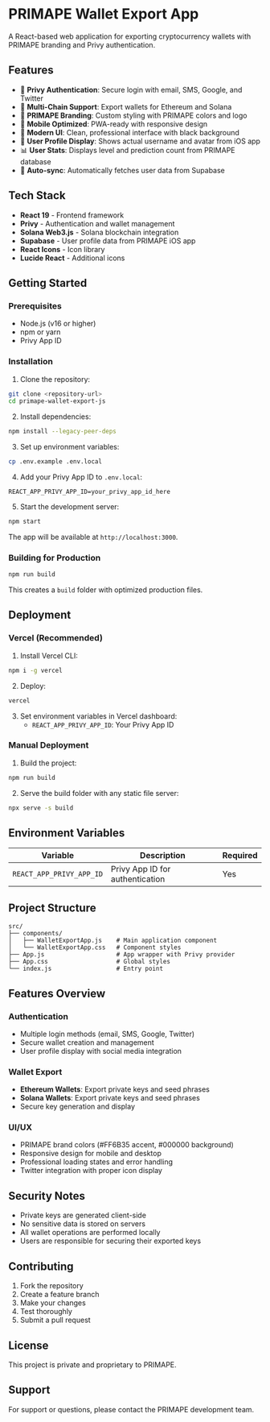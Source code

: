 # PRIMAPE Wallet Export App

A React-based web application for exporting cryptocurrency wallets with PRIMAPE branding and Privy authentication.

## Features

- 🔐 **Privy Authentication**: Secure login with email, SMS, Google, and Twitter
- 💼 **Multi-Chain Support**: Export wallets for Ethereum and Solana
- 🎨 **PRIMAPE Branding**: Custom styling with PRIMAPE colors and logo
- 📱 **Mobile Optimized**: PWA-ready with responsive design
- 🚀 **Modern UI**: Clean, professional interface with black background
- 👤 **User Profile Display**: Shows actual username and avatar from iOS app
- 📊 **User Stats**: Displays level and prediction count from PRIMAPE database
- 🔄 **Auto-sync**: Automatically fetches user data from Supabase

## Tech Stack

- **React 19** - Frontend framework
- **Privy** - Authentication and wallet management
- **Solana Web3.js** - Solana blockchain integration
- **Supabase** - User profile data from PRIMAPE iOS app
- **React Icons** - Icon library
- **Lucide React** - Additional icons

## Getting Started

### Prerequisites

- Node.js (v16 or higher)
- npm or yarn
- Privy App ID

### Installation

1. Clone the repository:
```bash
git clone <repository-url>
cd primape-wallet-export-js
```

2. Install dependencies:
```bash
npm install --legacy-peer-deps
```

3. Set up environment variables:
```bash
cp .env.example .env.local
```

4. Add your Privy App ID to `.env.local`:
```
REACT_APP_PRIVY_APP_ID=your_privy_app_id_here
```

5. Start the development server:
```bash
npm start
```

The app will be available at `http://localhost:3000`.

### Building for Production

```bash
npm run build
```

This creates a `build` folder with optimized production files.

## Deployment

### Vercel (Recommended)

1. Install Vercel CLI:
```bash
npm i -g vercel
```

2. Deploy:
```bash
vercel
```

3. Set environment variables in Vercel dashboard:
   - `REACT_APP_PRIVY_APP_ID`: Your Privy App ID

### Manual Deployment

1. Build the project:
```bash
npm run build
```

2. Serve the build folder with any static file server:
```bash
npx serve -s build
```

## Environment Variables

| Variable | Description | Required |
|----------|-------------|----------|
| `REACT_APP_PRIVY_APP_ID` | Privy App ID for authentication | Yes |

## Project Structure

```
src/
├── components/
│   ├── WalletExportApp.js    # Main application component
│   └── WalletExportApp.css   # Component styles
├── App.js                    # App wrapper with Privy provider
├── App.css                   # Global styles
└── index.js                  # Entry point
```

## Features Overview

### Authentication
- Multiple login methods (email, SMS, Google, Twitter)
- Secure wallet creation and management
- User profile display with social media integration

### Wallet Export
- **Ethereum Wallets**: Export private keys and seed phrases
- **Solana Wallets**: Export private keys and seed phrases
- Secure key generation and display

### UI/UX
- PRIMAPE brand colors (#FF6B35 accent, #000000 background)
- Responsive design for mobile and desktop
- Professional loading states and error handling
- Twitter integration with proper icon display

## Security Notes

- Private keys are generated client-side
- No sensitive data is stored on servers
- All wallet operations are performed locally
- Users are responsible for securing their exported keys

## Contributing

1. Fork the repository
2. Create a feature branch
3. Make your changes
4. Test thoroughly
5. Submit a pull request

## License

This project is private and proprietary to PRIMAPE.

## Support

For support or questions, please contact the PRIMAPE development team.